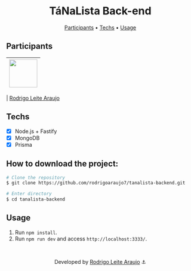 ﻿<h1 align="center">
  TáNaLista Back-end
</h1>

<p align="center">
  <a href="#participants">Participants</a> •
  <a href="#techs">Techs</a> •
  <a href="#usage">Usage</a>
</p>

## Participants

| [<img src="https://avatars.githubusercontent.com/rodrigoaraujo7" width="75px;"/>](https://github.com/rodrigoaraujo7) |
| :------------------------------------------------------------------------------------------------------------------: |

| [Rodrigo Leite Araujo](https://github.com/rodrigoaraujo7)

## Techs

- [x] Node.js + Fastify
- [x] MongoDB
- [x] Prisma

## How to download the project:

```bash
# Clone the repository
$ git clone https://github.com/rodrigoaraujo7/tanalista-backend.git

# Enter directory
$ cd tanalista-backend
```

## Usage

1. Run `npm install`.<br />
2. Run `npm run dev` and access `http://localhost:3333/`.<br />

<br/>

<p align="center"> Developed by <a href="https://www.linkedin.com/in/rodrigoleitearaujo">Rodrigo Leite Araujo</a> ⚓</p>
